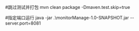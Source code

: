#跳过测试并打包
mvn clean package -Dmaven.test.skip=true

#指定端口运行
java -jar .\monitorManage-1.0-SNAPSHOT.jar --server.port=8081
